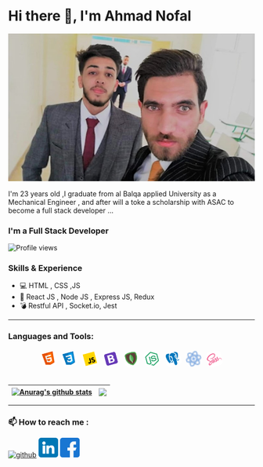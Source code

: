 # Hi there 👋, I'm Ahmad Nofal
![I'm a Full Stack Developer ](https://github.com/abu-nofal/abu-nofal/blob/main/ahmadC.jpg)


I'm 23 years old ,I graduate from al Balqa applied University as a Mechanical Engineer , and after will a toke a scholarship with ASAC to become a full stack developer  ...
### I'm a Full Stack Developer 
![Profile views](https://gpvc.arturio.dev/abu-nofal) 


### Skills & Experience 
- 💻 HTML , CSS ,JS
- 🥶 React JS , Node JS , Express JS, Redux 
- 💣 Restful API , Socket.io, Jest 

--- 
### Languages and Tools: 

<div align="center" class="row">
            <div class="skills">
            <code><img style="   border: none;
    border-radius: 10px;
    width: 2rem;
    height: 2rem;
    margin: .2rem;
    transition: 1s;
    transform: rotate(-15deg);" src="https://github.com/ibrahemomari/ibrahemomari/blob/main/skills/icons8-html-5-48.png" alt=""></code>
           <code><img style="   border: none;
    border-radius: 10px;
    width: 2rem;
    height: 2rem;
    margin: .2rem;
    transition: 1s;
    transform: rotate(-15deg);" src="https://github.com/ibrahemomari/ibrahemomari/blob/main/skills/icons8-css3-48.png" alt=""></code>
           <code><img style="   border: none;
    border-radius: 10px;
    width: 2rem;
    height: 2rem;
    margin: .2rem;
    transition: 1s;
    transform: rotate(-15deg);" src="https://github.com/ibrahemomari/ibrahemomari/blob/main/skills/icons8-javascript-48.png" alt=""></code>
           <code><img style="   border: none;
    border-radius: 10px;
    width: 2rem;
    height: 2rem;
    margin: .2rem;
    transition: 1s;
    transform: rotate(-15deg);" src="https://github.com/ibrahemomari/ibrahemomari/blob/main/skills/icons8-bootstrap-48.png" alt=""></code>
           <code><img style="   border: none;
    border-radius: 10px;
    width: 2rem;
    height: 2rem;
    margin: .2rem;
    transition: 1s;
    transform: rotate(-15deg);" src="https://github.com/ibrahemomari/ibrahemomari/blob/main/skills/icons8-mongodb-48.png" alt=""></code>
            <code><img style="   border: none;
    border-radius: 10px;
    width: 2rem;
    height: 2rem;
    margin: .2rem;
    transition: 1s;
    transform: rotate(-15deg);" src="https://github.com/ibrahemomari/ibrahemomari/blob/main/skills/icons8-node-js-48.png" alt=""></code>
            <code><img style="   border: none;
    border-radius: 10px;
    width: 2rem;
    height: 2rem;
    margin: .2rem;
    transition: 1s;
    transform: rotate(-15deg);" src="https://github.com/ibrahemomari/ibrahemomari/blob/main/skills/icons8-postgresql-48.png" alt=""></code>
            <code><img style="   border: none;
    border-radius: 10px;
    width: 2rem;
    height: 2rem;
    margin: .2rem;
    transition: 1s;
    transform: rotate(-15deg);" src="https://github.com/ibrahemomari/ibrahemomari/blob/main/skills/icons8-react-16.png" alt=""></code>
            <code><img style="   border: none;
    border-radius: 10px;
    width: 2rem;
    height: 2rem;
    margin: .2rem;
    transition: 1s;
    transform: rotate(-15deg);" src="https://github.com/ibrahemomari/ibrahemomari/blob/main/skills/icons8-sass-48.png" alt=""></code>
        </div>
        </div>

</div>

</br>

| <a href="https://github.com/abu-nofal/github-readme-stats"><img align="center" src="https://github-readme-stats.vercel.app/api?username=abu-nofal&show_icons=true&include_all_commits=true&theme=buefy&hide_border=true" alt="Anurag's github stats" /></a> | <a href="https://github.com/abu-nofal/github-readme-stats"><img align="center" src="https://github-readme-stats.vercel.app/api/top-langs/?username=abu-nofal&layout=compact&theme=buefy&hide_border=true" /></a> |
| ------------- | ------------- |

--- 
### 📫 How to reach me :
[<img src='https://cdn.jsdelivr.net/npm/simple-icons@3.0.1/icons/github.svg' alt='github' height='40'>](https://github.com/https://github.com/abu-nofal) [<img src='https://github.com/ibrahemomari/ibrahemomari/blob/main/img/linkedin.png' alt='linkedin' height='40'>](https://www.linkedin.com/in/https://www.linkedin.com/in/ahmad-nofal-7036a419a//) [<img src='https://github.com/ibrahemomari/ibrahemomari/blob/main/img/facebook.png' alt='facebook' height='40'>](https://www.facebook.com/https://www.facebook.com/ahmed.nofal.7374)  



